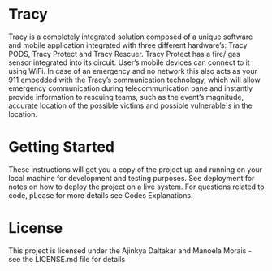# Tracy
Tracy is a completely integrated solution composed of a unique software and mobile application integrated with three different hardware’s: Tracy PODS, Tracy Protect and Tracy Rescuer. Tracy Protect has a fire/ gas sensor integrated into its circuit. User’s mobile devices can connect to it using WiFi. In case of an emergency and no network this also acts as your 911 embedded with the Tracy’s communication technology, which will allow emergency communication during telecommunication pane and instantly provide information to rescuing teams, such as the event’s magnitude, accurate location of the possible victims and possible vulnerable´s in the location.

# Getting Started
These instructions will get you a copy of the project up and running on your local machine for development and testing purposes. See deployment for notes on how to deploy the project on a live system.
For questions related to code, pLease for more details see  Codes Explanations.

# License
This project is licensed under the Ajinkya Daltakar and Manoela Morais - see the LICENSE.md file for details

